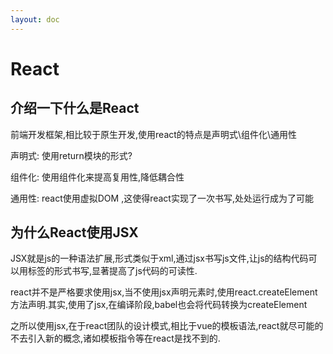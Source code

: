 ```yaml
---
layout: doc
---
```


# React

## 介绍一下什么是React

前端开发框架,相比较于原生开发,使用react的特点是声明式\组件化\通用性

声明式: 使用return模块的形式?

组件化: 使用组件化来提高复用性,降低耦合性

通用性: react使用虚拟DOM ,这使得react实现了一次书写,处处运行成为了可能

## 为什么React使用JSX

JSX就是js的一种语法扩展,形式类似于xml,通过jsx书写js文件,让js的结构代码可以用标签的形式书写,显著提高了js代码的可读性.

react并不是严格要求使用jsx,当不使用jsx声明元素时,使用react.createElement方法声明.其实,使用了jsx,在编译阶段,babel也会将代码转换为createElement

之所以使用jsx,在于react团队的设计模式,相比于vue的模板语法,react就尽可能的不去引入新的概念,诸如模板指令等在react是找不到的.
